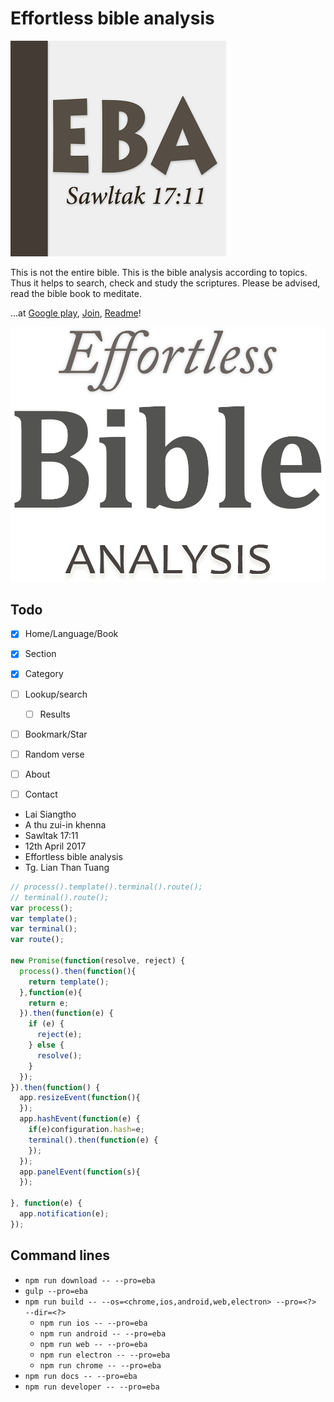 # Effortless bible analysis

![alt text][logo]

This is not the entire bible. This is the bible analysis according to topics. Thus it helps to search, check and study the scriptures. Please be advised, read the bible book to meditate.

...at [Google play][playStore],
[Join][playStore Join],
[Readme][EBA Home]!

![alt text][launch]

## Todo
- [x] Home/Language/Book
- [x] Section
- [x] Category
- [ ] Lookup/search
  - [ ] Results
- [ ] Bookmark/Star
- [ ] Random verse
- [ ] About
- [ ] Contact


- Lai Siangtho
- A thu zui-in khenna
- Sawltak 17:11
- 12th April 2017
- Effortless bible analysis
- Tg. Lian Than Tuang

```javascript
// process().template().terminal().route();
// terminal().route();
var process();
var template();
var terminal();
var route();

new Promise(function(resolve, reject) {
  process().then(function(){
    return template();
  },function(e){
    return e;
  }).then(function(e) {
    if (e) {
      reject(e);
    } else {
      resolve();
    }
  });
}).then(function() {
  app.resizeEvent(function(){
  });
  app.hashEvent(function(e) {
    if(e)configuration.hash=e;
    terminal().then(function(e) {
    });
  });
  app.panelEvent(function(s){
  });

}, function(e) {
  app.notification(e);
});
```


## Command lines

- `npm run download -- --pro=eba`
- `gulp --pro=eba`
- `npm run build -- --os=<chrome,ios,android,web,electron> --pro=<?>  --dir=<?>`
  - `npm run ios -- --pro=eba`
  - `npm run android -- --pro=eba`
  - `npm run web -- --pro=eba`
  - `npm run electron -- --pro=eba`
  - `npm run chrome -- --pro=eba`
- `npm run docs -- --pro=eba`
- `npm run developer -- --pro=eba`


[playStore]: https://play.google.com/store/apps/details?id=io.scriptive.eba
[playStore Join]: https://play.google.com/apps/testing/io.scriptive.eba/join
[EBA Home]: https://scriptive.github.io/eba

[logo]: https://raw.githubusercontent.com/scriptive/eba/master/assets/image/logo.png "EBA"
[launch]: https://raw.githubusercontent.com/scriptive/eba/master/assets/image/launch.png "Effortless bible analysis"
